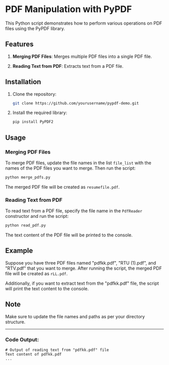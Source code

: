 # PDF Manipulation with PyPDF

This Python script demonstrates how to perform various operations on PDF files using the PyPDF library.

## Features

1. **Merging PDF Files**: Merges multiple PDF files into a single PDF file.

2. **Reading Text from PDF**: Extracts text from a PDF file.

## Installation

1. Clone the repository:

    ```bash
    git clone https://github.com/yourusername/pypdf-demo.git
    ```

2. Install the required library:

    ```bash
    pip install PyPDF2
    ```

## Usage

### Merging PDF Files

To merge PDF files, update the file names in the list `file_list` with the names of the PDF files you want to merge. Then run the script:

```python
python merge_pdfs.py
```

The merged PDF file will be created as `resumefile.pdf`.

### Reading Text from PDF

To read text from a PDF file, specify the file name in the `PdfReader` constructor and run the script:

```python
python read_pdf.py
```

The text content of the PDF file will be printed to the console.

## Example

Suppose you have three PDF files named "pdfkk.pdf", "RTU (1).pdf", and "RTV.pdf" that you want to merge. After running the script, the merged PDF file will be created as `rLL.pdf`.

Additionally, if you want to extract text from the "pdfkk.pdf" file, the script will print the text content to the console.

## Note

Make sure to update the file names and paths as per your directory structure.

---

### Code Output:

```plaintext
# Output of reading text from "pdfkk.pdf" file
Text content of pdfkk.pdf
...

```

